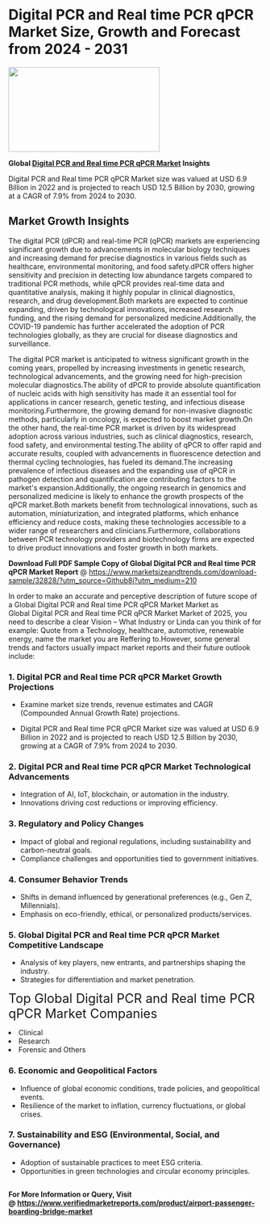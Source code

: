<H1>Digital PCR and Real time PCR qPCR Market Size, Growth and Forecast from 2024 - 2031</H1><img class="aligncenter size-medium wp-image-584254" src="https://thirdeyenews.in/wp-content/uploads/2024/09/Global-Market-Research-300x168.jpeg" alt="" width="300" height="168" /><p><strong>Global&nbsp;<a href="https://www.marketsizeandtrends.com/download-sample/32828/?utm_source=Github8j?utm_medium=210">Digital PCR and Real time PCR qPCR Market</a> Insights</strong></p><p>Digital PCR and Real time PCR qPCR Market size was valued at USD 6.9 Billion in 2022 and is projected to reach USD 12.5 Billion by 2030, growing at a CAGR of 7.9% from 2024 to 2030.</p><p><h2>Market Growth Insights</h2> <p>The digital PCR (dPCR) and real-time PCR (qPCR) markets are experiencing significant growth due to advancements in molecular biology techniques and increasing demand for precise diagnostics in various fields such as healthcare, environmental monitoring, and food safety.dPCR offers higher sensitivity and precision in detecting low abundance targets compared to traditional PCR methods, while qPCR provides real-time data and quantitative analysis, making it highly popular in clinical diagnostics, research, and drug development.Both markets are expected to continue expanding, driven by technological innovations, increased research funding, and the rising demand for personalized medicine.Additionally, the COVID-19 pandemic has further accelerated the adoption of PCR technologies globally, as they are crucial for disease diagnostics and surveillance.</p> <p>The digital PCR market is anticipated to witness significant growth in the coming years, propelled by increasing investments in genetic research, technological advancements, and the growing need for high-precision molecular diagnostics.The ability of dPCR to provide absolute quantification of nucleic acids with high sensitivity has made it an essential tool for applications in cancer research, genetic testing, and infectious disease monitoring.Furthermore, the growing demand for non-invasive diagnostic methods, particularly in oncology, is expected to boost market growth.On the other hand, the real-time PCR market is driven by its widespread adoption across various industries, such as clinical diagnostics, research, food safety, and environmental testing.The ability of qPCR to offer rapid and accurate results, coupled with advancements in fluorescence detection and thermal cycling technologies, has fueled its demand.The increasing prevalence of infectious diseases and the expanding use of qPCR in pathogen detection and quantification are contributing factors to the market's expansion.Additionally, the ongoing research in genomics and personalized medicine is likely to enhance the growth prospects of the qPCR market.Both markets benefit from technological innovations, such as automation, miniaturization, and integrated platforms, which enhance efficiency and reduce costs, making these technologies accessible to a wider range of researchers and clinicians.Furthermore, collaborations between PCR technology providers and biotechnology firms are expected to drive product innovations and foster growth in both markets.</p> <p><span class=""><strong>Download Full PDF Sample Copy of Global Digital PCR and Real time PCR qPCR Market Report</strong> @ <a href="https://www.marketsizeandtrends.com/download-sample/32828/?utm_source=Github8j?utm_medium=210" target="_blank">https://www.marketsizeandtrends.com/download-sample/32828/?utm_source=Github8j?utm_medium=210</a></span></p><p>In order to make an accurate and perceptive description of future scope of a Global&nbsp;Digital PCR and Real time PCR qPCR Market Market as Global&nbsp;Digital PCR and Real time PCR qPCR Market Market of 2025, you need to describe a clear Vision &ndash; What Industry or Linda can you think of for example: Quote from a Technology, healthcare, automotive, renewable energy, name the market you are Reffering to.However, some general trends and factors usually impact market reports and their future outlook include:</p><h3>1.&nbsp;<strong>Digital PCR and Real time PCR qPCR Market Growth Projections</strong></h3><ul><li>Examine market size trends, revenue estimates and CAGR (Compounded Annual Growth Rate) projections.</li><li><p>Digital PCR and Real time PCR qPCR Market size was valued at USD 6.9 Billion in 2022 and is projected to reach USD 12.5 Billion by 2030, growing at a CAGR of 7.9% from 2024 to 2030.</p></li></ul><h3>2.&nbsp;<strong>Digital PCR and Real time PCR qPCR Market Technological Advancements</strong></h3><ul><li>Integration of AI, IoT, blockchain, or automation in the industry.</li><li>Innovations driving cost reductions or improving efficiency.</li></ul><h3>3.&nbsp;<strong>Regulatory and Policy Changes</strong></h3><ul><li>Impact of global and regional regulations, including sustainability and carbon-neutral goals.</li><li>Compliance challenges and opportunities tied to government initiatives.</li></ul><h3>4.&nbsp;<strong>Consumer Behavior Trends</strong></h3><ul><li>Shifts in demand influenced by generational preferences (e.g., Gen Z, Millennials).</li><li>Emphasis on eco-friendly, ethical, or personalized products/services.</li></ul><h3>5.&nbsp;<strong>Global Digital PCR and Real time PCR qPCR Market Competitive Landscape</strong></h3><ul><li>Analysis of key players, new entrants, and partnerships shaping the industry.</li><li>Strategies for differentiation and market penetration.</li></ul><p data-pm-slice="1 1 []"><span style="color: inherit; font-family: inherit; font-size: 25px;">Top Global Digital PCR and Real time PCR qPCR Market Companies</span></p><div class="" data-test-id=""><p><li>Clinical</li><li> Research</li><li> Forensic and Others</li></p></div><h3>6.&nbsp;<strong>Economic and Geopolitical Factors</strong></h3><ul><li>Influence of global economic conditions, trade policies, and geopolitical events.</li><li>Resilience of the market to inflation, currency fluctuations, or global crises.</li></ul><h3>7.&nbsp;<strong>Sustainability and ESG (Environmental, Social, and Governance)</strong></h3><ul><li>Adoption of sustainable practices to meet ESG criteria.</li><li>Opportunities in green technologies and circular economy principles.</li></ul><h2><strong style="font-size: 14px;">For More Information or Query, Visit @&nbsp;</strong><a style="background-color: #ffffff; font-size: 14px;" href="https://www.marketsizeandtrends.com/report/digital-pcr-and-real-time-pcr-qpcr-market/" target="_blank">https://www.verifiedmarketreports.com/product/airport-passenger-boarding-bridge-market</a></h2>